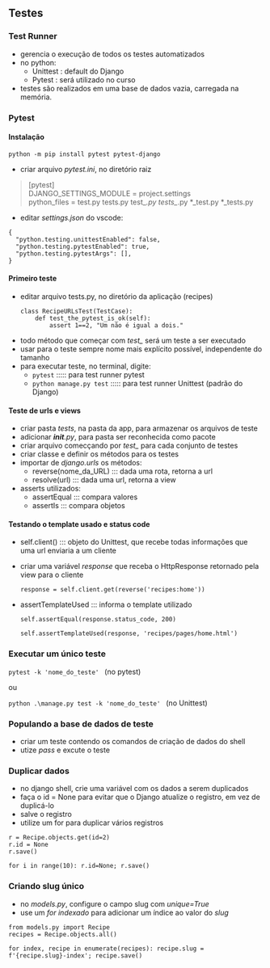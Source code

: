 ## Testes

### Test Runner

- gerencia o execução de todos os testes automatizados
- no python:
  - Unittest : default do Django
  - Pytest : será utilizado no curso
- testes são realizados em uma base de dados vazia, carregada na memória.

### Pytest

#### Instalação

   ``` python -m pip install pytest pytest-django ```
- criar arquivo *pytest.ini*,  no diretório raiz

> [pytest]<br>
> DJANGO_SETTINGS_MODULE = project.settings<br>
> python_files = test.py tests.py test_*.py tests_*.py *_test.py *_tests.py<br>

- editar *settings.json* do vscode:
```
{
  "python.testing.unittestEnabled": false,
  "python.testing.pytestEnabled": true,
  "python.testing.pytestArgs": [], 
}
```   

#### Primeiro teste

- editar arquivo tests.py, no diretório da aplicação (recipes)
    ```
    class RecipeURLsTest(TestCase):
        def test_the_pytest_is_ok(self):
            assert 1==2, "Um não é igual a dois."
    ```
- todo método que começar com *test_* será um teste a ser executado
- usar para o teste sempre nome mais explícito possível, independente do tamanho
- para executar teste, no terminal, digite:
  - ```pytest```                 ::::: para test runner pytest
  - ```python manage.py test```  ::::: para test runner Unittest (padrão do Django)
  
#### Teste de urls e views

- criar pasta *tests*, na pasta da app, para armazenar os arquivos de teste
- adicionar *__init__.py*, para pasta ser reconhecida como pacote
- criar arquivo comecçando por *test_* para cada conjunto de testes
- criar classe e definir os métodos para os testes 
- importar de *django.urls* os métodos:
  - reverse(nome_da_URL) ::: dada uma rota, retorna a url
  - resolve(url)  ::: dada uma url, retorna a view 
- asserts utilizados:
  - assertEqual ::: compara valores
  - assertIs  ::: compara objetos

#### Testando o template usado e status code

- self.client()  ::: objeto do Unittest, que recebe todas informações que uma url enviaria a um cliente
- criar uma variável *response* que receba o HttpResponse retornado pela view para o cliente

  ```response = self.client.get(reverse('recipes:home'))```

- assertTemplateUsed ::: informa o template utilizado
  
  ```self.assertEqual(response.status_code, 200)```

  ```self.assertTemplateUsed(response, 'recipes/pages/home.html')```

### Executar um único teste

  ```pytest -k 'nome_do_teste' ```   (no pytest)

  ou

  ```python .\manage.py test -k 'nome_do_teste' ```  (no Unittest)

### Populando a base de dados de teste

- criar um teste contendo os comandos de criação de dados do shell
- utize *pass* e excute o teste

### Duplicar dados
- no django shell, crie uma variável com os dados a serem duplicados
- faça o id = None para evitar que o Django atualize o registro, em vez de duplicá-lo
- salve o registro
- utilize um for para duplicar vários registros

``` 
r = Recipe.objects.get(id=2)
r.id = None
r.save()

for i in range(10): r.id=None; r.save()
```

### Criando slug único

- no *models.py*, configure o campo slug com *unique=True*
- use um *for indexado* para adicionar um índice ao valor do *slug*

```
from models.py import Recipe
recipes = Recipe.objects.all()

for index, recipe in enumerate(recipes): recipe.slug = f'{recipe.slug}-index'; recipe.save()
```